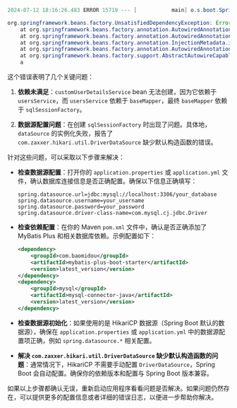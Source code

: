 
```java
2024-07-12 18:16:26.483 ERROR 15719 --- [           main] o.s.boot.SpringApplication               : Application run failed

org.springframework.beans.factory.UnsatisfiedDependencyException: Error creating bean with name 'customUserDetailsService': Unsatisfied dependency expressed through field 'usersService'; nested exception is org.springframework.beans.factory.UnsatisfiedDependencyException: Error creating bean with name 'usersService': Unsatisfied dependency expressed through field 'baseMapper'; nested exception is org.springframework.beans.factory.UnsatisfiedDependencyException: Error creating bean with name 'usersDao' defined in file [/Users/maizi/Documents/0.Quick-Start/AOP-Quick-Start/authorization-module/target/classes/com/maizi/service/dao/UsersDao.class]: Unsatisfied dependency expressed through bean property 'sqlSessionFactory'; nested exception is org.springframework.beans.factory.UnsatisfiedDependencyException: Error creating bean with name 'sqlSessionFactory' defined in class path resource [com/baomidou/mybatisplus/autoconfigure/MybatisPlusAutoConfiguration.class]: Unsatisfied dependency expressed through method 'sqlSessionFactory' parameter 0; nested exception is org.springframework.beans.factory.BeanCreationException: Error creating bean with name 'dataSource' defined in class path resource [org/springframework/boot/autoconfigure/jdbc/DataSourceConfiguration$Generic.class]: Bean instantiation via factory method failed; nested exception is org.springframework.beans.BeanInstantiationException: Failed to instantiate [javax.sql.DataSource]: Factory method 'dataSource' threw exception; nested exception is org.springframework.beans.BeanInstantiationException: Failed to instantiate [com.zaxxer.hikari.util.DriverDataSource]: No default constructor found; nested exception is java.lang.NoSuchMethodException: com.zaxxer.hikari.util.DriverDataSource.<init>()
	at org.springframework.beans.factory.annotation.AutowiredAnnotationBeanPostProcessor$AutowiredFieldElement.resolveFieldValue(AutowiredAnnotationBeanPostProcessor.java:659) ~[spring-beans-5.3.23.jar:5.3.23]
	at org.springframework.beans.factory.annotation.AutowiredAnnotationBeanPostProcessor$AutowiredFieldElement.inject(AutowiredAnnotationBeanPostProcessor.java:639) ~[spring-beans-5.3.23.jar:5.3.23]
	at org.springframework.beans.factory.annotation.InjectionMetadata.inject(InjectionMetadata.java:119) ~[spring-beans-5.3.23.jar:5.3.23]
	at org.springframework.beans.factory.annotation.AutowiredAnnotationBeanPostProcessor.postProcessProperties(AutowiredAnnotationBeanPostProcessor.java:399) ~[spring-beans-5.3.23.jar:5.3.23]
	at org.springframework.beans.factory.support.AbstractAutowireCapableBeanFactory.populateBean(AbstractAutowireCapableBeanFactory.java:1431) ~[spring-beans-5.3.23.jar:5.3.23]
	a
```


这个错误表明了几个关键问题：

1. **依赖未满足**：`customUserDetailsService` bean 无法创建，因为它依赖于 `usersService`，而 `usersService` 依赖于 `baseMapper`，最终 `baseMapper` 依赖于 `sqlSessionFactory`。

2. **数据源配置问题**：在创建 `sqlSessionFactory` 时出现了问题。具体地，`dataSource` 的实例化失败，报告了 `com.zaxxer.hikari.util.DriverDataSource` 缺少默认构造函数的错误。

针对这些问题，可以采取以下步骤来解决：

- **检查数据源配置**：打开你的 `application.properties` 或 `application.yml` 文件，确认数据库连接信息是否正确配置。确保以下信息正确填写：
  ```properties
  spring.datasource.url=jdbc:mysql://localhost:3306/your_database
  spring.datasource.username=your_username
  spring.datasource.password=your_password
  spring.datasource.driver-class-name=com.mysql.cj.jdbc.Driver
  ```

- **检查依赖配置**：在你的 Maven `pom.xml` 文件中，确认是否正确添加了 MyBatis Plus 和相关数据库依赖。示例配置如下：
  ```xml
  <dependency>
      <groupId>com.baomidou</groupId>
      <artifactId>mybatis-plus-boot-starter</artifactId>
      <version>latest_version</version>
  </dependency>
  <dependency>
      <groupId>mysql</groupId>
      <artifactId>mysql-connector-java</artifactId>
      <version>latest_version</version>
  </dependency>
  ```

- **检查数据源初始化**：如果使用的是 HikariCP 数据源（Spring Boot 默认的数据源），确保在 `application.properties` 或 `application.yml` 中的数据源配置项正确，例如 `spring.datasource.*` 相关配置。

- **解决 `com.zaxxer.hikari.util.DriverDataSource` 缺少默认构造函数的问题**：通常情况下，HikariCP 不需要手动配置 `DriverDataSource`，Spring Boot 会自动配置。确保你的依赖版本和配置与 Spring Boot 版本兼容。

如果以上步骤都确认无误，重新启动应用程序看看问题是否解决。如果问题仍然存在，可以提供更多的配置信息或者详细的错误日志，以便进一步帮助你解决。